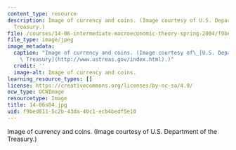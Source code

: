 ```yaml
---
content_type: resource
description: Image of currency and coins. (Image courtesy of U.S. Department of the
  Treasury.)
file: /courses/14-06-intermediate-macroeconomic-theory-spring-2004/f9bed8115c2b43da40c1ecb4bedf5e10_14-06s04.jpg
file_type: image/jpeg
image_metadata:
  caption: "Image of currency and coins. (Image courtesy of\_[U.S. Department of the\
    \ Treasury](http://www.ustreas.gov/index.html).)"
  credit: ''
  image-alt: Image of currency and coins.
learning_resource_types: []
license: https://creativecommons.org/licenses/by-nc-sa/4.0/
ocw_type: OCWImage
resourcetype: Image
title: 14-06s04.jpg
uid: f9bed811-5c2b-43da-40c1-ecb4bedf5e10
---
```

Image of currency and coins. (Image courtesy of U.S. Department of the Treasury.)